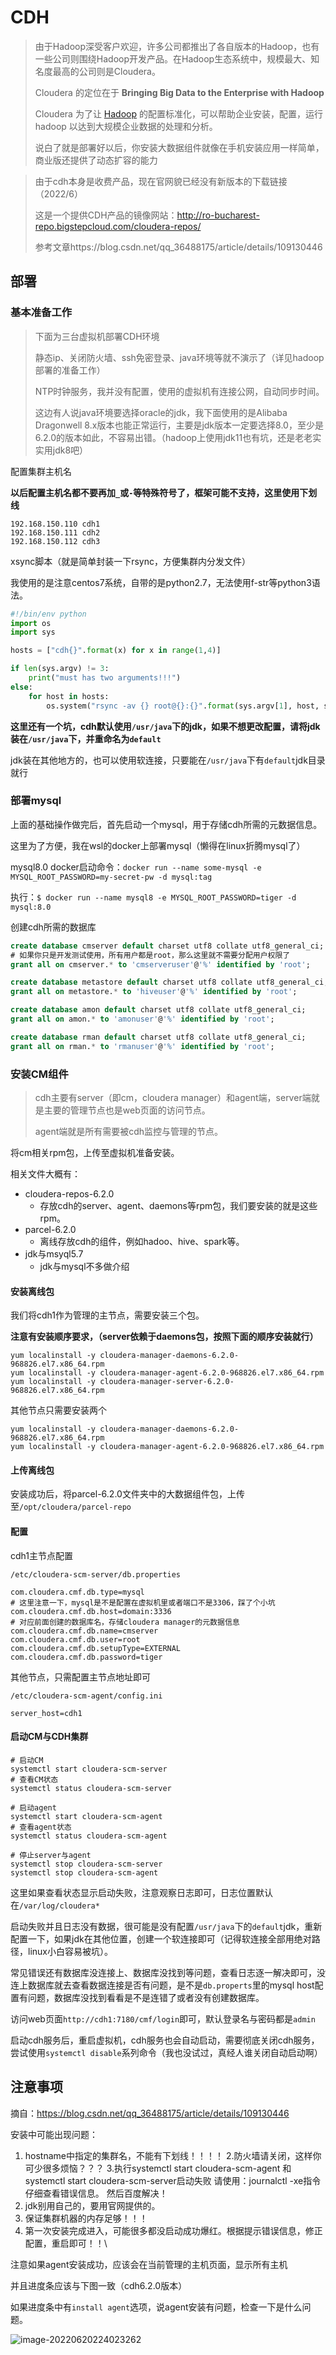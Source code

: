 # CDH

>由于Hadoop深受客户欢迎，许多公司都推出了各自版本的Hadoop，也有一些公司则围绕Hadoop开发产品。在Hadoop生态系统中，规模最大、知名度最高的公司则是Cloudera。 
>
>Cloudera 的定位在于 **Bringing Big Data to the Enterprise with Hadoop**
>
>Cloudera 为了让 [Hadoop](http://www.oschina.net/p/hadoop) 的配置标准化，可以帮助企业安装，配置，运行 hadoop 以达到大规模企业数据的处理和分析。
>
>说白了就是部署好以后，你安装大数据组件就像在手机安装应用一样简单，商业版还提供了动态扩容的能力

> 由于cdh本身是收费产品，现在官网貌已经没有新版本的下载链接（2022/6）
>
> 这是一个提供CDH产品的镜像网站：http://ro-bucharest-repo.bigstepcloud.com/cloudera-repos/
>
> 参考文章https://blog.csdn.net/qq_36488175/article/details/109130446

## 部署

### 基本准备工作

> 下面为三台虚拟机部署CDH环境
>
> 静态ip、关闭防火墙、ssh免密登录、java环境等就不演示了（详见hadoop部署的准备工作）
>
> NTP时钟服务，我并没有配置，使用的虚拟机有连接公网，自动同步时间。
>
> 这边有人说java环境要选择oracle的jdk，我下面使用的是Alibaba Dragonwell 8.x版本也能正常运行，主要是jdk版本一定要选择8.0，至少是6.2.0的版本如此，不容易出错。（hadoop上使用jdk11也有坑，还是老老实实用jdk8吧）

配置集群主机名

**以后配置主机名都不要再加`_`或`-`等特殊符号了，框架可能不支持，这里使用下划线**

```
192.168.150.110 cdh1
192.168.150.111 cdh2
192.168.150.112 cdh3
```

xsync脚本（就是简单封装一下rsync，方便集群内分发文件）

我使用的是注意centos7系统，自带的是python2.7，无法使用f-str等python3语法。

```python
#!/bin/env python
import os
import sys

hosts = ["cdh{}".format(x) for x in range(1,4)]

if len(sys.argv) != 3:
	print("must has two arguments!!!")
else:
	for host in hosts:
        os.system("rsync -av {} root@{}:{}".format(sys.argv[1], host, sys.argv[2]))
```

**这里还有一个坑，cdh默认使用`/usr/java`下的jdk，如果不想更改配置，请将jdk装在`/usr/java`下，并重命名为`default`**

jdk装在其他地方的，也可以使用软连接，只要能在`/usr/java`下有`default`jdk目录就行

### 部署mysql

上面的基础操作做完后，首先启动一个mysql，用于存储cdh所需的元数据信息。

这里为了方便，我在wsl的docker上部署mysql（懒得在linux折腾mysql了）



mysql8.0 docker启动命令：`docker run --name some-mysql -e MYSQL_ROOT_PASSWORD=my-secret-pw -d mysql:tag`

执行：`$ docker run --name mysql8 -e MYSQL_ROOT_PASSWORD=tiger -d mysql:8.0`



创建cdh所需的数据库

```sql
create database cmserver default charset utf8 collate utf8_general_ci;
# 如果你只是开发测试使用，所有用户都是root，那么这里就不需要分配用户权限了
grant all on cmserver.* to 'cmserveruser'@'%' identified by 'root';

create database metastore default charset utf8 collate utf8_general_ci;
grant all on metastore.* to 'hiveuser'@'%' identified by 'root';

create database amon default charset utf8 collate utf8_general_ci;
grant all on amon.* to 'amonuser'@'%' identified by 'root';

create database rman default charset utf8 collate utf8_general_ci;
grant all on rman.* to 'rmanuser'@'%' identified by 'root';
```

### 安装CM组件

> cdh主要有server（即cm，cloudera manager）和agent端，server端就是主要的管理节点也是web页面的访问节点。
>
> agent端就是所有需要被cdh监控与管理的节点。

将cm相关rpm包，上传至虚拟机准备安装。

相关文件大概有：

* cloudera-repos-6.2.0
    * 存放cdh的server、agent、daemons等rpm包，我们要安装的就是这些rpm。
* parcel-6.2.0
    * 离线存放cdh的组件，例如hadoo、hive、spark等。
* jdk与msyql5.7
    * jdk与mysql不多做介绍

#### 安装离线包

我们将cdh1作为管理的主节点，需要安装三个包。

**注意有安装顺序要求，（server依赖于daemons包，按照下面的顺序安装就行）**

```shell
yum localinstall -y cloudera-manager-daemons-6.2.0-968826.el7.x86_64.rpm 
yum localinstall -y cloudera-manager-agent-6.2.0-968826.el7.x86_64.rpm
yum localinstall -y cloudera-manager-server-6.2.0-968826.el7.x86_64.rpm
```

其他节点只需要安装两个

```shell
yum localinstall -y cloudera-manager-daemons-6.2.0-968826.el7.x86_64.rpm 
yum localinstall -y cloudera-manager-agent-6.2.0-968826.el7.x86_64.rpm
```

#### 上传离线包

安装成功后，将parcel-6.2.0文件夹中的大数据组件包，上传至`/opt/cloudera/parcel-repo`

#### 配置

cdh1主节点配置

`/etc/cloudera-scm-server/db.properties`

```properties
com.cloudera.cmf.db.type=mysql
# 这里注意一下，mysql是不是配置在虚拟机里或者端口不是3306，踩了个小坑
com.cloudera.cmf.db.host=domain:3336
# 对应前面创建的数据库名，存储cloudera manager的元数据信息
com.cloudera.cmf.db.name=cmserver
com.cloudera.cmf.db.user=root
com.cloudera.cmf.db.setupType=EXTERNAL
com.cloudera.cmf.db.password=tiger
```

其他节点，只需配置主节点地址即可

`/etc/cloudera-scm-agent/config.ini`

```properties
server_host=cdh1
```

#### 启动CM与CDH集群

```shell
# 启动CM
systemctl start cloudera-scm-server
# 查看CM状态
systemctl status cloudera-scm-server
```

```shell
# 启动agent
systemctl start cloudera-scm-agent
# 查看agent状态
systemctl status cloudera-scm-agent
```

```shell
# 停止server与agent
systemctl stop cloudera-scm-server
systemctl stop cloudera-scm-agent
```



这里如果查看状态显示启动失败，注意观察日志即可，日志位置默认在`/var/log/cloudera*`

启动失败并且日志没有数据，很可能是没有配置`/usr/java`下的`default`jdk，重新配置一下，如果jdk在其他位置，创建一个软连接即可（记得软连接全部用绝对路径，linux小白容易被坑）。

常见错误还有数据库没连接上、数据库没找到等问题，查看日志逐一解决即可，没连上数据库就去查看数据连接是否有问题，是不是`db.properts`里的mysql host配置有问题，数据库没找到看看是不是连错了或者没有创建数据库。



访问web页面`http://cdh1:7180/cmf/login`即可，默认登录名与密码都是`admin`

启动cdh服务后，重启虚拟机，cdh服务也会自动启动，需要彻底关闭cdh服务，尝试使用`systemctl disable`系列命令（我也没试过，真经人谁关闭自动启动啊）

## 注意事项

摘自：https://blog.csdn.net/qq_36488175/article/details/109130446

安装中可能出现问题：

1. hostname中指定的集群名，不能有下划线！！！！
    2.防火墙请关闭，这样你可少很多烦恼？？？
    3.执行systemctl start cloudera-scm-agent 和 systemctl start cloudera-scm-server启动失败
    请使用：journalctl -xe指令仔细查看错误信息。
    然后百度解决！
2. jdk别用自己的，要用官网提供的。
3. 保证集群机器的内存足够！！！
4. 第一次安装完成进入，可能很多都没启动成功爆红。根据提示错误信息，修正配置，重启即可！！\



注意如果agent安装成功，应该会在当前管理的主机页面，显示所有主机

并且进度条应该与下图一致（cdh6.2.0版本）

如果进度条中有`install agent`选项，说agent安装有问题，检查一下是什么问题。

![image-20220620224023262](CDH.assets/image-20220620224023262.png)